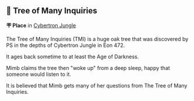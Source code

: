 ## 🌳 Tree of Many Inquiries

**🪧 Place** in [Cybertron Jungle](<https://zeithalt.github.io/r/cybertron_jungle.html>)

The Tree of Many Inquiries (TMI) is a huge oak tree that was discovered by PS in the depths of Cybertron Jungle in Eon 472.

It ages back sometime to at least the Age of Darkness.

Mimb claims the tree then "woke up" from a deep sleep, happy that someone would listen to it.

It is believed that Mimb gets many of her questions from The Tree of Many Inquiries.


